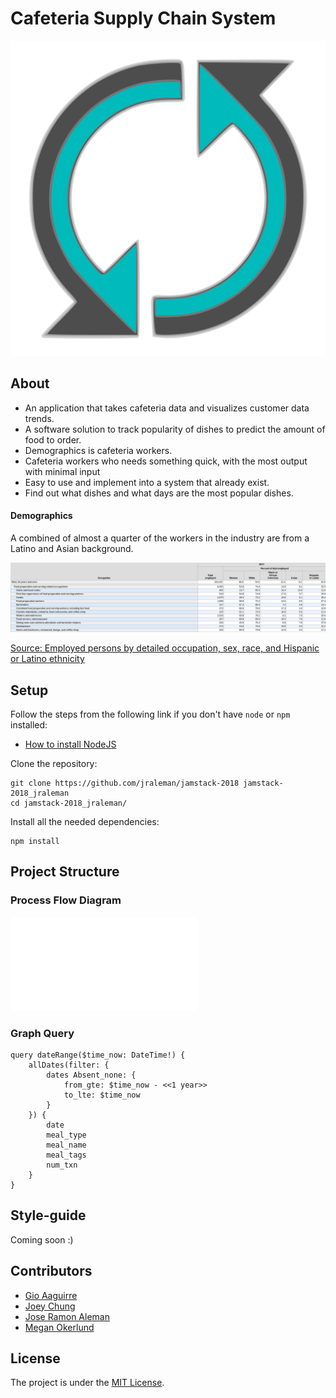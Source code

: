 # Cafeteria Supply Chain System

![logo](resources/logo.svg)

## About

- An application that takes cafeteria data and visualizes customer data trends.
- A software solution to track popularity of dishes to predict the amount of food to order.
- Demographics is cafeteria workers.
- Cafeteria workers who needs something quick, with the most output with minimal input
- Easy to use and implement into a system that already exist.
- Find out what dishes and what days are the most popular dishes.

#### Demographics

A combined of almost a quarter of the workers in the industry are from a Latino
and Asian background.

![table](resources/table.jpg)

[Source: Employed persons by detailed occupation, sex, race, and Hispanic or Latino ethnicity](https://www.bls.gov/cps/cpsaat11.htm)

## Setup

Follow the steps from the following link if you don't have `node` or `npm`
installed:

- [How to install NodeJS](https://howtonode.org/how-to-install-nodejs)

Clone the repository:

```
git clone https://github.com/jraleman/jamstack-2018 jamstack-2018_jraleman
cd jamstack-2018_jraleman/
```

Install all the needed dependencies:

```
npm install
```

## Project Structure

### Process Flow Diagram

![pfd](resources/process-flow-diagram.pdf)

### Graph Query

```
query dateRange($time_now: DateTime!) {
    allDates(filter: {
        dates Absent_none: {
            from_gte: $time_now - <<1 year>>
            to_lte: $time_now
        }
    }) {
        date
        meal_type
        meal_name
        meal_tags
        num_txn
    }
}
```

## Style-guide

Coming soon :)

## Contributors

- [Gio Aaguirre](https://github.com/its-gio)
- [Joey Chung](https://github.com/jchung05)
- [Jose Ramon Aleman](https://github.com/jraleman)
- [Megan Okerlund](https://github.com/mokerlund)

## License

The project is under the [MIT License](LICENSE).
